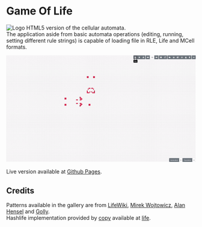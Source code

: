 # Game Of Life
![Logo](favicon.ico) HTML5 version of the cellular automata.  
The application aside from basic automata operations (editing, running, setting different rule strings) is capable of loading file in RLE, Life and MCell formats.

![](static/example.gif)

Live version available at [Github Pages](https://tivian.github.io/GameOfLife/).

## Credits
Patterns available in the gallery are from [LifeWiki](https://www.conwaylife.com/wiki/), [Mirek Wojtowicz](http://www.mirekw.com/ca/index.html), [Alan Hensel](http://www.ibiblio.org/lifepatterns/) and [Golly](http://golly.sourceforge.net/).  
Hashlife implementation provided by [copy](https://github.com/copy) available at [life](https://github.com/copy/life).
